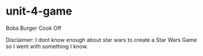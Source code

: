 # unit-4-game
Bobs Burger Cook Off

Disclaimer: I dont know enough about star wars to create a Star Wars Game so I went with something I know.


